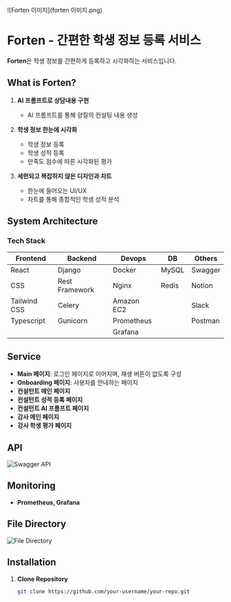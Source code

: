 ![Forten 이미지](forten 이미지.png)
# Forten - 간편한 학생 정보 등록 서비스

**Forten**은 학생 정보를 간편하게 등록하고 시각화하는 서비스입니다.

## What is Forten?

1. **AI 프롬프트로 상담내용 구현**
   - AI 프롬프트를 통해 양질의 컨설팅 내용 생성

2. **학생 정보 한눈에 시각화**
   - 학생 정보 등록
   - 학생 성적 등록
   - 만족도 점수에 따른 시각화된 평가

3. **세련되고 복잡하지 않은 디자인과 차트**
   - 한눈에 들어오는 UI/UX
   - 차트를 통해 종합적인 학생 성적 분석

## System Architecture

### Tech Stack

| Frontend        | Backend                 | Devops                  | DB     | Others    |
| --------------- | ----------------------- | ----------------------- | ------ | --------- |
| React           | Django                  | Docker                  | MySQL  | Swagger   |
| CSS             | Rest Framework          | Nginx                   | Redis  | Notion    |
| Tailwind CSS    | Celery                  | Amazon EC2              |        | Slack     |
| Typescript      | Gunicorn                | Prometheus              |        | Postman   |
|                 |                         | Grafana                 |        |           |

## Service

- **Main 페이지**: 로그인 페이지로 이어지며, 재생 버튼이 없도록 구성
- **Onboarding 페이지**: 사용자를 안내하는 페이지
- **컨설턴트 메인 페이지**
- **컨설턴트 성적 등록 페이지**
- **컨설턴트 AI 프롬프트 페이지**
- **강사 메인 페이지**
- **강사 학생 평가 페이지**

## API

![Swagger API](url/to/swagger-image)

## Monitoring

- **Prometheus, Grafana**

## File Directory

![File Directory](url/to/file-directory-image)

## Installation

1. **Clone Repository**
   ```bash
   git clone https://github.com/your-username/your-repo.git
